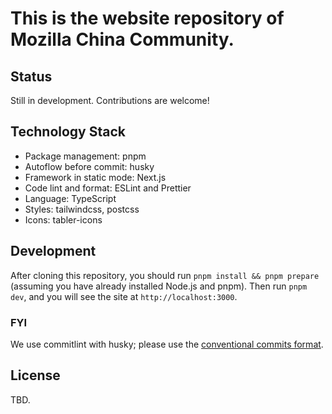 # This is the website repository of Mozilla China Community.

## Status

Still in development. Contributions are welcome!

## Technology Stack

- Package management: pnpm
- Autoflow before commit: husky
- Framework in static mode: Next.js
- Code lint and format: ESLint and Prettier
- Language: TypeScript
- Styles: tailwindcss, postcss
- Icons: tabler-icons

## Development

After cloning this repository, you should run `pnpm install && pnpm prepare` (assuming you have already installed Node.js and pnpm).
Then run `pnpm dev`, and you will see the site at `http://localhost:3000`.

### FYI

We use commitlint with husky; please use the [conventional commits format](https://www.conventionalcommits.org/zh-hans/v1.0.0/).

## License

TBD.
